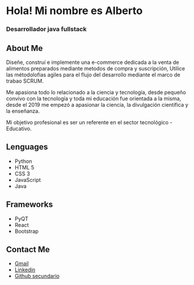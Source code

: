 # Hola! Mi nombre es Alberto

### Desarrollador java fullstack 

## About Me

Diseñe, construí e implemente una e-commerce dedicada a la venta de alimentos preparados mediante metodos de compra y suscripción,
Utilice las métodolofias agiles para el flujo del desarrollo mediante el marco de trabao SCRUM.

Me apasiona todo lo relacionado a la ciencia y tecnología, desde pequeño convivo con la tecnología y toda mi educación fue orientada
a la misma, desde el 2019 me empezó a apasionar la ciencia, la divulgación científica y la enseñanza.

Mi objetivo profesional es ser un referente en el sector tecnológico - Educativo.

## Lenguages

- Python
- HTML 5
- CSS 3
- JavaScript
- Java
  
## Frameworks

- PyQT
- React
- Bootstrap

## Contact Me

- [Gmail](mailto:VillanuevaAqui2017@gmail.com)
- [Linkedin](https://www.linkedin.com/in/alberto-villanueva-aquino/)
- [Github secundario](https://www.github.com/aetherStray)
